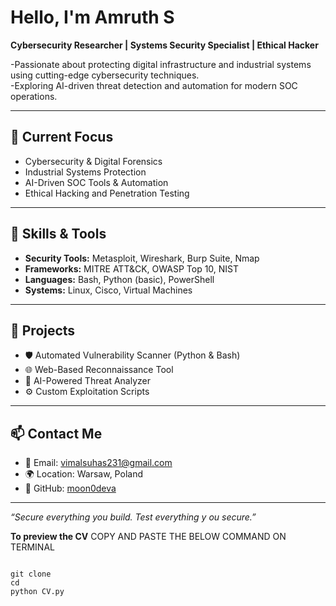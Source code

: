 #  Hello, I'm Amruth S

**Cybersecurity Researcher | Systems Security Specialist | Ethical Hacker**

-Passionate about protecting digital infrastructure and industrial systems using cutting-edge cybersecurity techniques.  
-Exploring AI-driven threat detection and automation for modern SOC operations.

---

## 🔭 Current Focus
- Cybersecurity & Digital Forensics  
- Industrial Systems Protection  
- AI-Driven SOC Tools & Automation  
- Ethical Hacking and Penetration Testing  

---

## 🌱 Skills & Tools
- **Security Tools:** Metasploit, Wireshark, Burp Suite, Nmap  
- **Frameworks:** MITRE ATT&CK, OWASP Top 10, NIST  
- **Languages:** Bash, Python (basic), PowerShell  
- **Systems:** Linux, Cisco, Virtual Machines  

---

## 📂 Projects
- 🛡️ Automated Vulnerability Scanner (Python & Bash)  
- 🌐 Web-Based Reconnaissance Tool  
- 🤖 AI-Powered Threat Analyzer  
- ⚙️ Custom Exploitation Scripts  

---

## 📫 Contact Me
- 📧 Email: vimalsuhas231@gmail.com  
- 🌍 Location: Warsaw, Poland  
- 🔗 GitHub: [moon0deva](https://github.com/moon0deva)  

---

_“Secure everything you build. Test everything y
ou secure.”_

**To preview the CV**
COPY AND PASTE THE BELOW COMMAND ON TERMINAL 

<pre><code>
git clone 
cd 
python CV.py
</code></pre>

